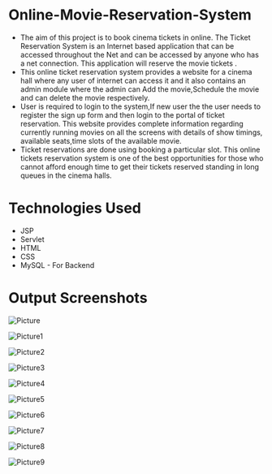 # Online-Movie-Reservation-System

* The aim of this project is to book cinema tickets in online. The Ticket Reservation System is an Internet based application that can be accessed throughout the Net and can be accessed by anyone who has a net connection. This application will reserve the movie tickets . 
* This online ticket reservation system provides a website for a cinema hall where any user of internet can access it and it also contains an admin module where the admin can Add the movie,Schedule the movie and can delete the movie respectively.
*  User is required to login to the system,If new user the the user needs to register the sign up form and then login to the portal of ticket reservation. This website provides complete information regarding currently running movies on all the screens with details of show timings, available seats,time slots of the available movie.
*  Ticket reservations are done using booking a particular slot. This online tickets reservation system is one of the best opportunities for those who cannot afford enough time to get their tickets reserved standing in long queues in the cinema halls. 


# Technologies Used
* JSP
* Servlet
* HTML
* CSS
* MySQL - For Backend


# Output Screenshots


![Picture](https://user-images.githubusercontent.com/75809224/171994045-60edc732-d6b9-4e51-a2b2-58a9c9d0f315.png)

![Picture1](https://user-images.githubusercontent.com/75809224/171994048-90d082b8-79b6-47c8-b624-3b247cc964c3.png)

![Picture2](https://user-images.githubusercontent.com/75809224/171994051-6d732ed4-bbc8-4eff-a21f-f46afc2b31be.png)

![Picture3](https://user-images.githubusercontent.com/75809224/171994058-21dc0889-5f50-42b3-8893-951bde7e72b2.png)

![Picture4](https://user-images.githubusercontent.com/75809224/171994060-bc0a6688-f77c-4a75-a64f-20440ae64f23.png)

![Picture5](https://user-images.githubusercontent.com/75809224/171994064-cfcf640c-1bfc-408a-ad33-88ba1251a76a.png)

![Picture6](https://user-images.githubusercontent.com/75809224/171994068-deb7a02c-a518-44bb-9d41-db791c452c8e.png)

![Picture7](https://user-images.githubusercontent.com/75809224/171994069-8c73297e-152f-400a-b58e-38ab6010afec.png)

![Picture8](https://user-images.githubusercontent.com/75809224/171994074-0dd4aaaa-c2c1-4c86-b8f7-82da59685d03.png)

![Picture9](https://user-images.githubusercontent.com/75809224/171994077-d349390c-3855-4d4a-8304-ccef79a8eb7a.png)





